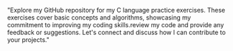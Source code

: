 "Explore my GitHub repository for my C language practice exercises. These exercises cover basic concepts and algorithms, showcasing my commitment to improving my coding skills.review my code and provide any feedback or suggestions. Let's connect and discuss how I can contribute to your projects."
